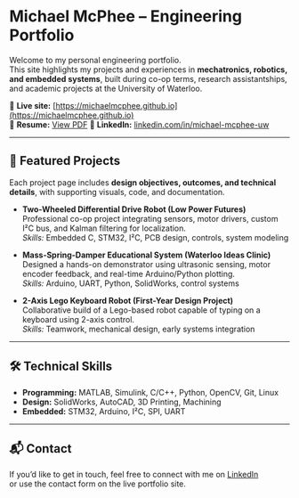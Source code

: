 # Michael McPhee – Engineering Portfolio

Welcome to my personal engineering portfolio.  
This site highlights my projects and experiences in **mechatronics, robotics, and embedded systems**, built during co-op terms, research assistantships, and academic projects at the University of Waterloo.  

🔗 **Live site:** [https://michaelmcphee.github.io](https://michaelmcphee.github.io)  
📄 **Resume:** [View PDF](./assets/resume/Resume.pdf)
💼 **LinkedIn:** [linkedin.com/in/michael-mcphee-uw](https://linkedin.com/in/michael-mcphee-uw)  


---

## 🚀 Featured Projects
Each project page includes **design objectives, outcomes, and technical details**, with supporting visuals, code, and documentation.

- **Two-Wheeled Differential Drive Robot (Low Power Futures)**  
  Professional co-op project integrating sensors, motor drivers, custom I²C bus, and Kalman filtering for localization.  
  *Skills:* Embedded C, STM32, I²C, PCB design, controls, system modeling  

- **Mass-Spring-Damper Educational System (Waterloo Ideas Clinic)**  
  Designed a hands-on demonstrator using ultrasonic sensing, motor encoder feedback, and real-time Arduino/Python plotting.  
  *Skills:* Arduino, UART, Python, SolidWorks, control systems  

- **2-Axis Lego Keyboard Robot (First-Year Design Project)**  
  Collaborative build of a Lego-based robot capable of typing on a keyboard using 2-axis control.  
  *Skills:* Teamwork, mechanical design, early systems integration  

---

## 🛠️ Technical Skills
- **Programming:** MATLAB, Simulink, C/C++, Python, OpenCV, Git, Linux  
- **Design:** SolidWorks, AutoCAD, 3D Printing, Machining  
- **Embedded:** STM32, Arduino, I²C, SPI, UART  

---


## 📬 Contact
If you’d like to get in touch, feel free to connect with me on [LinkedIn](https://linkedin.com/in/michael-mcphee-uw)  
or use the contact form on the live portfolio site.  
